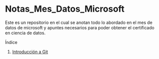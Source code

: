 # Notas_Mes_Datos_Microsoft
Este es un repositorio en el cual se anotan todo lo abordado en el mes de datos de microsoft y apuntes necesarios para poder obtener el certificado en ciencia de datos.

Índice
1. [Introducción a Git](/1_Intro_Git.md)
